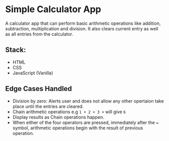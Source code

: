 # Simple Calculator App
A calculator app that can perform basic arithmetic operations like addition, subtraction, multiplication and division.
It also clears current entry as well as all entries from the calculator.
## Stack:
- HTML
- CSS
- JavaScript (Vanilla)
## Edge Cases Handled
- Division by zero: Alerts user and does not allow any other opertaion take place until the entries are cleared.
- Chain arithmetic operations e.g `1 + 2 + 3 +` will give `6`
- Display results as Chain operations happen.
- When either of the four operators are pressed, immediately after the `=` symbol, arithmetic operations begin with the result of previous operation.